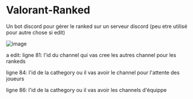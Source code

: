 # Valorant-Ranked
Un bot discord pour gérer le ranked sur un serveur discord (peu etre utilisé pour autre chose si edit)

![image](https://user-images.githubusercontent.com/108814212/184517086-e14c17a4-c8cb-4561-ae49-078ad828f193.png)
 
 a edit:
 ligne 81: l'id du channel qui vas cree les autres channel pour les rankeds
 
 ligne 84: l'id de la cathegory ou il vas avoir le channel pour l'attente des joueurs
 
 ligne 86: l'id de la cathegory ou il vas avoir les channels d'équippe
